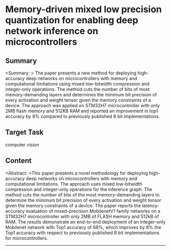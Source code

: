 # Memory-driven mixed low precision quantization for enabling deep network inference on microcontrollers

## Summary

<Summary: > The paper presents a new method for deploying high-accuracy deep networks on microcontrollers with memory and computational limitations using mixed low-bitwidth compression and integer-only operations. The method cuts the number of bits of most memory-demanding layers and determines the minimum bit precision of every activation and weight tensor given the memory constraints of a device. The approach was applied on STM32H7 microcontroller with only 2MB flash memory and 512KB RAM and reported an improvement in top1 accuracy by 8% compared to previously published 8 bit implementations.


## Target Task

computer vision

## Content

<Abstract: >This paper presents a novel methodology for deploying high-accuracy deep networks on microcontrollers with memory and computational limitations. The approach uses mixed low-bitwidth compression and integer-only operations for the inference graph. The method cuts the number of bits of the most memory-demanding layers to determine the minimum bit precision of every activation and weight tensor given the memory constraints of a device. The paper reports the latency-accuracy evaluation of mixed-precision MobilenetV1 family networks on a STM32H7 microcontroller with only 2MB of FLASH memory and 512kB of RAM. The results demonstrate an end-to-end deployment of an integer-only Mobilenet network with Top1 accuracy of 68%, which improves by 8% the Top1 accuracy with respect to previously published 8 bit implementations for microcontrollers.



---

